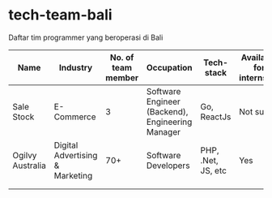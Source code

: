 # tech-team-bali
Daftar tim programmer yang beroperasi di Bali

| Name       | Industry   | No. of team member | Occupation                                       | Tech-stack  | Available for internship | Contact             |
|------------|------------|--------------------|--------------------------------------------------|-------------|--------------------------|---------------------|
| Sale Stock | E-Commerce | 3                  | Software Engineer (Backend), Engineering Manager | Go, ReactJs | Not sure                 | http://salestock.io |
| Ogilvy Australia | Digital Advertising & Marketing | 70+           | Software Developers                    | PHP, .Net, JS, etc      | Yes                | Wayan.Agoes_at_ogilvy.com.au |
|            |            |                    |                                                  |             |                          |                     |
|            |            |                    |                                                  |             |                          |                     |
